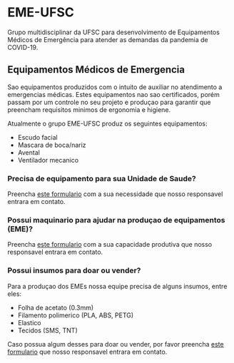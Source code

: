 # EME-UFSC
Grupo multidisciplinar da UFSC para desenvolvimento de Equipamentos Médicos de Emergência para atender as demandas da pandemia de COVID-19.

## Equipamentos Médicos de Emergencia
Sao equipamentos produzidos com o intuito de auxiliar no atendimento a emergencias médicas. Estes equipamentos nao sao certificados, porém passam por um controle no seu projeto e produçao para garantir que preencham requisitos minimos de ergonomia e higiene.

Atualmente o grupo EME-UFSC produz os seguintes equipamentos:
- Escudo facial
- Mascara de boca/nariz
- Avental
- Ventilador mecanico

### Precisa de equipamento para sua Unidade de Saude?
Preencha [este formulario](https://www.google.com) com a sua necessidade que nosso responsavel entrara em contato.

### Possui maquinario para ajudar na produçao de equipamentos (EME)?
Preencha [este formulario](https://www.google.com) com a sua capacidade produtiva que nosso responsavel entrara em contato.

### Possui insumos para doar ou vender?
Para a produçao dos EMEs nossa equipe precisa de alguns insumos, entre eles:
- Folha de acetato (0.3mm)
- Filamento polimerico (PLA, ABS, PETG)
- Elastico
- Tecidos (SMS, TNT)

Caso possua algum desses para doar ou vender, por favor preencha [este formulario](https://www.google.com) que nosso responsavel entrara em contato.
